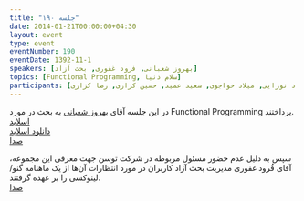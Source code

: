 ```yaml
---
title: "جلسه ۱۹۰"
date: 2014-01-21T00:00:00+04:30
layout: event
type: event
eventNumber: 190
eventDate: 1392-11-1
speakers: [بهروز شعبانی, فرود غفوری, بحث آزاد]
topics: [Functional Programming, سلام دنیا]
participants: [بهنام توکلی کرمانی, جادی میرمیرانی, اصغر اکبری, کیوان هدایتی, محسن فرهادی, فربد غیاثی, اسماعیل پارسا ضیابری, سید حمید مهدوی, سعید رسولی, مهدی خشنودی, بهداد عابدی, مهدی کاظمی, محمدرضا کمالی‌فرد, آرش حقیقت, علی رستگار, یه انقلابی, سید مجید عظیمی, سعید وایقانی, مازیار سجودیان, رضا صالحی, رضا شالباف‌زاده, آرمان مزدایی, مرتضی جوان, چالیست, دانیال نیک‌نام, علی‌رضا حسینی, امیر عباس قربانی, سعید نقدی, وحید چکشی, احسان احمدی, مجید زندی, نوید امامی, کاوه شاه‌حسینی, عارف میرحسینی, بهروز بهرامی, کسری کسائی, احسان حسینی, محمد نوبخت, حمید پاک‌نهاد, ابوالفضل حمیدی, دانیال بهزادی, اکبر میرزایی, سعید محتشم, فرود غفوری, الهام قمری, بیتا غفوری, سینا ممکن, علیرضا سعدی, آریا یعقوبی, حسین آقایی, علی حفاظتی, ادوین بابومیان, کاوه محمدی, مصطفی خادم, رامین گُماری, پویا پارسا, نوید خزاعی, صادق شمشیری, اشکان قاسمی, محمد مسلمی, سعید علیجانی, علی قاضی مرادی, محمد حسین فتاحی‌زاده, جبار بخشنده, آرش موسوی, بهزاد نورایی, میلاد خواجوی, سعید عمید, حسین کزازی, رضا کزازی]
---
```

در این جلسه آقای [بهروز شعبانی](https://github.com/everplays) به بحث در مورد Functional Programming پرداختند.  
[اسلاید](/events/presentations/190/functional_programming)  
[دانلود اسلاید](/events/presentations/190/functional_programming.zip)   
[صدا](https://archive.org/details/tehlug_190_functional_programming)  

سپس به دلیل عدم حضور مسئول مربوطه در شرکت توسن جهت معرفی این مجموعه، آقای فُرود غفوری مدیریت بحث آزاد کاربران در مورد انتظارات آن‌ها از یک ماهنامه گنو/لینوکسی را بر عهده گرفتند.  
[صدا](https://archive.org/details/tehlug_190_interactive_linuxmag)  


